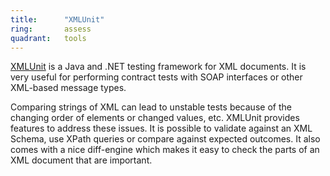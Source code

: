 ```yaml
---
title:      "XMLUnit"
ring:       assess
quadrant:   tools
---
```


[XMLUnit](http://www.xmlunit.org/) is a Java and .NET testing framework for XML documents. It is very useful for performing contract tests with SOAP interfaces or other XML-based message types.

Comparing strings of XML can lead to unstable tests because of the changing order of elements or changed values, etc. XMLUnit provides features to address these issues. It is possible to validate against an XML Schema, use XPath queries or compare against expected outcomes. It also comes with a nice diff-engine which makes it easy to check the parts of an XML document that are important.
